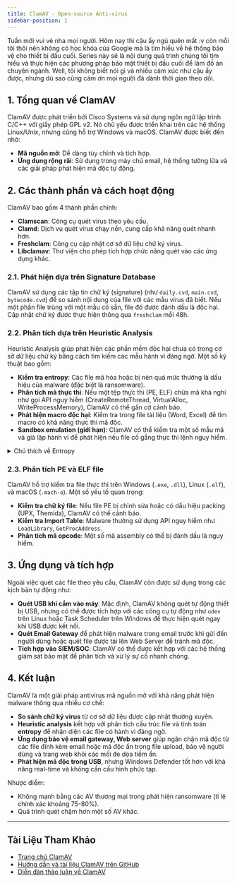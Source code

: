 ```yaml
---
title: ClamAV - Open-source Anti-virus
sidebar-position: 1
---
```


Tuần mới vui vẻ nha mọi người. Hôm nay thì cậu ấy ngủ quên mất :v còn mỗi tôi thôi nên không có học khóa của Google mà là tìm hiểu về hệ thống bảo vệ cho thiết bị đầu cuối. Series này sẽ là nội dung quá trình chúng tôi tìm hiểu và thực hiện các phương pháp bảo mật thiết bị đầu cuối để làm đồ án chuyên ngành. Well, tôi không biết nói gì và nhiều cảm xúc như cậu ấy được, nhưng dù sao cũng cám ơn mọi người đã dành thời gian theo dõi.

## 1. Tổng quan về ClamAV

ClamAV được phát triển bởi Cisco Systems và sử dụng ngôn ngữ lập trình C/C++ với giấy phép GPL v2. Nó chủ yếu được triển khai trên các hệ thống Linux/Unix, nhưng cũng hỗ trợ Windows và macOS. ClamAV được biết đến nhờ:

- **Mã nguồn mở**: Dễ dàng tùy chỉnh và tích hợp.
- **Ứng dụng rộng rãi**: Sử dụng trong máy chủ email, hệ thống tường lửa và các giải pháp phát hiện mã độc tự động.

## 2. Các thành phần và cách hoạt động

ClamAV bao gồm 4 thành phần chính:

- **Clamscan**: Công cụ quét virus theo yêu cầu.
- **Clamd**: Dịch vụ quét virus chạy nền, cung cấp khả năng quét nhanh hơn.
- **Freshclam**: Công cụ cập nhật cơ sở dữ liệu chữ ký virus.
- **Libclamav**: Thư viện cho phép tích hợp chức năng quét vào các ứng dụng khác.

### 2.1. Phát hiện dựa trên Signature Database

ClamAV sử dụng các tập tin chữ ký (signature) (như `daily.cvd`, `main.cvd`, `bytecode.cvd`) để so sánh nội dung của file với các mẫu virus đã biết. Nếu một phần file trùng với một mẫu có sẵn, file đó được đánh dấu là độc hại. Cập nhật chữ ký được thực hiện thông qua `freshclam` mỗi 48h.

### 2.2. Phân tích dựa trên Heuristic Analysis

Heuristic Analysis giúp phát hiện các phần mềm độc hại chưa có trong cơ sở dữ liệu chữ ký bằng cách tìm kiếm các mẫu hành vi đáng ngờ. Một số kỹ thuật bao gồm:

- **Kiểm tra entropy**: Các file mã hóa hoặc bị nén quá mức thường là dấu hiệu của malware (đặc biệt là ransomware).
- **Phân tích mã thực thi**: Nếu một tệp thực thi (PE, ELF) chứa mã khả nghi như gọi API nguy hiểm (CreateRemoteThread, VirtualAlloc, WriteProcessMemory), ClamAV có thể gắn cờ cảnh báo.
- **Phát hiện macro độc hại**: Kiểm tra trong file tài liệu (Word, Excel) để tìm macro có khả năng thực thi mã độc.
- **Sandbox emulation (giới hạn)**: ClamAV có thể kiểm tra một số mẫu mã và giả lập hành vi để phát hiện nếu file cố gắng thực thi lệnh nguy hiểm.

<details>
<summary>Chú thích về Entropy</summary>

INFO
Entropy là một chỉ số quan trọng trong phân tích heuristic, đo lường mức độ ngẫu nhiên của dữ liệu trong file. Công thức Shannon entropy được sử dụng như sau:

$$
H(X) = - \sum_{i=1}^{n} P(x_i) \log_2 P(x_i)
$$

- **Ý nghĩa**:

  - Giá trị entropy thấp (gần 0) biểu thị dữ liệu có tính dự đoán cao (ví dụ: file văn bản thuần túy).
  - Giá trị entropy cao (gần 8 đối với file nhị phân 8-bit) thường cho thấy dữ liệu đã bị nén, mã hóa, hoặc được obfuscate—điều này thường xuất hiện ở các file malware đóng gói (packed malware).

- **Ứng dụng trong ClamAV**: Phân tích entropy giúp ClamAV nhận diện các file có cấu trúc bất thường, từ đó cảnh báo về khả năng là malware hoặc ransomware.

</details>

### 2.3. Phân tích PE và ELF file

ClamAV hỗ trợ kiểm tra file thực thi trên Windows (`.exe`, `.dll`), Linux (`.elf`), và macOS (`.mach-o`).
Một số yếu tố quan trọng:

- **Kiểm tra chữ ký file**: Nếu file PE bị chỉnh sửa hoặc có dấu hiệu packing (UPX, Themida), ClamAV có thể cảnh báo.
- **Kiểm tra Import Table**: Malware thường sử dụng API nguy hiểm như `LoadLibrary`, `GetProcAddress`.
- **Phân tích mã opcode**: Một số mã assembly có thể bị đánh dấu là nguy hiểm.

## 3. Ứng dụng và tích hợp

Ngoài việc quét các file theo yêu cầu, ClamAV còn được sử dụng trong các kịch bản tự động như:

- **Quét USB khi cắm vào máy**: Mặc định, ClamAV không quét tự động thiết bị USB, nhưng có thể được tích hợp với các công cụ tự động như `udev` trên Linux hoặc Task Scheduler trên Windows để thực hiện quét ngay khi USB được kết nối.
- **Quét Email Gateway** để phát hiện malware trong email trước khi gửi đến người dùng hoặc quét file được tải lên Web Server để tránh mã độc.
- **Tích hợp vào SIEM/SOC**: ClamAV có thể được kết hợp với các hệ thống giám sát bảo mật để phân tích và xử lý sự cố nhanh chóng.

## 4. Kết luận

ClamAV là một giải pháp antivirus mã nguồn mở với khả năng phát hiện malware thông qua nhiều cơ chế:

- **So sánh chữ ký virus** từ cơ sở dữ liệu được cập nhật thường xuyên.
- **Heuristic analysis** kết hợp với phân tích cấu trúc file và tính toán **entropy** để nhận diện các file có hành vi đáng ngờ.
- **Ứng dụng bảo vệ email gateway, Web server** giúp ngăn chặn mã độc từ các file đính kèm email hoặc mã độc ẩn trong file upload, bảo vệ người dùng và trang web khỏi các mối đe dọa tiềm ẩn.
- **Phát hiện mã độc trong USB**, nhưng Windows Defender tốt hơn với khả năng real-time và không cần cấu hình phức tạp.

Nhược điểm:

- Không mạnh bằng các AV thương mại trong phát hiện ransomware (tỉ lệ chính xác khoảng 75-80%).
- Quá trình quét chậm hơn một số AV khác.

---

## Tài Liệu Tham Khảo

- [Trang chủ ClamAV](https://www.clamav.net/)
- [Hướng dẫn và tài liệu ClamAV trên GitHub](https://github.com/Cisco-Talos/clamav)
- [Diễn đàn thảo luận về ClamAV](https://www.clamav.net/documents)
